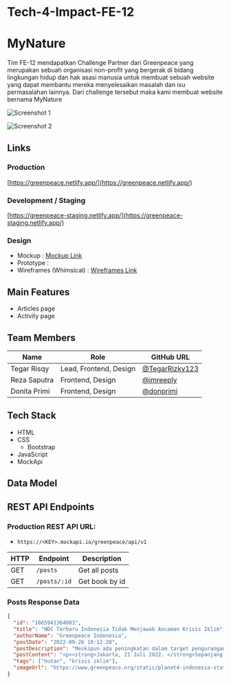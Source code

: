 # Tech-4-Impact-FE-12

# MyNature

Tim FE-12 mendapatkan Challenge Partner dari Greenpeace yang merupakan sebuah organisasi non-profit yang bergerak di bidang lingkungan hidup dan hak asasi manusia untuk membuat sebuah website yang dapat membantu mereka menyelesaikan masalah dan isu permasalahan lainnya. Dari challenge tersebut maka kami membuat website bernama MyNature

![Screenshot 1]()

![Screenshot 2]()

## Links

### Production

[https://greenpeace.netlify.app/](https://greenpeace.netlify.app/)

### Development / Staging

[https://greenpeace-staging.netlify.app/](https://greenpeace-staging.netlify.app/)


### Design

- Mockup : [Mockup Link](https://www.figma.com/file/MX4CVAmrUe4FrkFrOmVDgU/Greenpeace-Mockups?node-id=119%3A31011)
- Prototype :
- Wireframes (Whimsical) : [Wireframes Link](https://whimsical.com/wireframe-KxP6N9tcbt3adyeHSZcrmw)

## Main Features

- Articles page
- Activity page

## Team Members

| Name         | Role                   | GitHub URL                                        |
| ------------ | ---------------------- | ------------------------------------------------- |
| Tegar Risqy  | Lead, Frontend, Design | [@TegarRizky123](https://github.com/TegarRizky123)|
| Reza Saputra | Frontend, Design       | [@imreeply](https://github.com/imreeply)          |
| Donita Primi | Frontend, Design       | [@donprimi](https://github.com/donprimi)          |

## Tech Stack

- HTML
- CSS
  - Bootstrap
- JavaScript
- MockApi

## Data Model

## REST API Endpoints

### Production REST API URL:

- `https://<KEY>.mockapi.io/greenpeace/api/v1`

| HTTP | Endpoint     | Description    |
| ---- | ------------ | -------------- |
| GET  | `/posts`     | Get all posts  |
| GET  | `/posts/:id` | Get book by id |

### Posts Response Data

```json
{
  "id": "1665941364003",
  "title": "NDC Terbaru Indonesia Tidak Menjawab Ancaman Krisis Iklim",
  "authorName": "Greenpeace Indonesia",
  "postDate": "2022-09-28 10:12:20",
  "postDescription": "Meskipun ada peningkatan dalam target pengurangan emisi, dari 29% menjadi 31.89% dengan usaha sendiri di tahun 2030, dan dari 41% menjadi 43.2% jika dengan bantuan internasional, namun enhanced NDC ini masih jauh dari harapan publik untuk melindungi masa depan Indonesia dari dampak buruk krisis iklim.",
  "postContent": "<p><strong>Jakarta, 21 Juli 2022. </strong>Sepanjang bulan Februari hingga Juni 2022 sejumlah organisasi dari gerakan Pawai Bebas Plastik [1] melakukan kegiatan <em>brand audit</em> di 11 titik pantai yang tersebar di 10 provinsi. Hasilnya, kemasan dari Unilever, Indofood dan Mayora Indah menjadi tiga besar penyumbang sampah kemasan plastik sekali pakai.</p> <p><em>Brand audit </em>ini bertujuan untuk mengetahui siapa produsen pemilik merek-merek yang kemasannya mencemari sungai, pantai dan lingkungan di Indonesia.&nbsp;</p> <p>Hasil <em>brand audit</em> yang dilakukan oleh gerakan Pawai Bebas Plastik dari bulan Februari hingga Juni 2022 di 27 titik pantai di Indonesia menunjukkan, produsen Indofood, Unilever dan Mayora Indah menempati sebagai 3 besar penyumbang sampah kemasan plastik sekali pakai yang mencemari 27 titik pantai di Indonesia. Pawai Bebas Plastik menemukan jenis kemasan plastik yang terbanyak selama <em>Brand Audit</em> adalah kemasan plastik sekali pakai yaitu sachet sebanyak 79,7 persen dari total temuan sampah plastik, ujar Tenia dari Divers Clean Action (DCA) [2]&nbsp;</p>",
  "tags": ["hutan", "krisis iklim"],
  "imageUrl": "https://www.greenpeace.org/static/planet4-indonesia-stateless/2021/11/beb8946b-gp1swjin_web_size-768x512.jpg"
}
```
